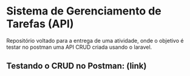 # Sistema de Gerenciamento de Tarefas (API)
Repositório voltado para a entrega de uma atividade, onde o objetivo é testar no postman uma API CRUD criada usando o laravel.
## Testando o CRUD no Postman: (link)


